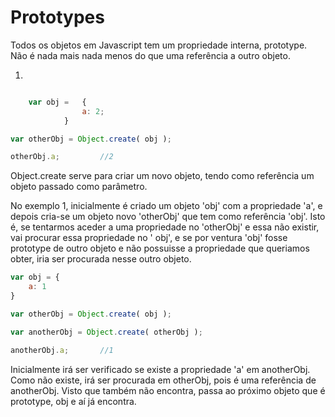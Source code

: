 # Prototypes


Todos os objetos em Javascript tem um propriedade interna, prototype.
Não é nada mais nada menos do que uma referência a outro objeto.

1.

```js

    var obj =   {
                a: 2;
            }

var otherObj = Object.create( obj );

otherObj.a;         //2

```
Object.create serve para criar um novo objeto, tendo como referência um objeto
passado como parâmetro.

No exemplo 1, inicialmente é criado um objeto 'obj' com a propriedade 'a', e
depois cria-se um objeto novo 'otherObj' que tem como referência 'obj'.
Isto é, se tentarmos aceder a uma propriedade no 'otherObj' e essa não existir,
vai procurar essa propriedade no ' obj', e se por ventura 'obj' fosse prototype
de outro objeto e não possuisse a propriedade que queriamos obter, iria ser
procurada nesse outro objeto.

```js
var obj = {
    a: 1
}

var otherObj = Object.create( obj );

var anotherObj = Object.create( otherObj );

anotherObj.a;       //1

```

Inicialmente irá ser verificado se existe a propriedade 'a' em anotherObj. Como
não existe, irá ser procurada em otherObj, pois é uma referência de anotherObj.
Visto que também não encontra, passa ao próximo objeto que é prototype, obj e aí
já encontra.

